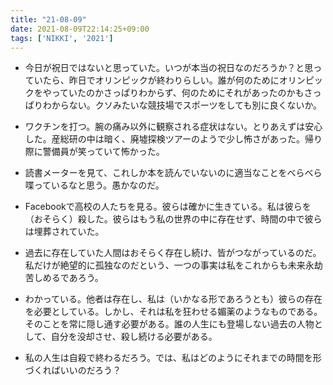 ```yaml
---
title: "21-08-09"
date: 2021-08-09T22:14:25+09:00
tags: ['NIKKI', '2021']
---
```

- 今日が祝日ではないと思っていた。いつが本当の祝日なのだろうか？と思っていたら、昨日でオリンピックが終わりらしい。誰が何のためにオリンピックをやっていたのかさっぱりわからず、何のためにそれがあったのかもさっぱりわからない。クソみたいな競技場でスポーツをしても別に良くないか。
- ワクチンを打つ。腕の痛み以外に観察される症状はない。とりあえずは安心した。産総研の中は暗く、廃墟探検ツアーのようで少し怖さがあった。帰り際に警備員が笑っていて怖かった。
- 読書メーターを見て、これしか本を読んでいないのに適当なことをべらべら喋っているなと思う。愚かなのだ。

- Facebookで高校の人たちを見る。彼らは確かに生きている。私は彼らを（おそらく）殺した。彼らはもう私の世界の中に存在せず、時間の中で彼らは埋葬されていた。
- 過去に存在していた人間はおそらく存在し続け、皆がつながっているのだ。私だけが絶望的に孤独なのだという、一つの事実は私をこれからも未来永劫苦しめるであろう。
- わかっている。他者は存在し、私は（いかなる形であろうとも）彼らの存在を必要としている。しかし、それは私を狂わせる媚薬のようなものである。そのことを常に隠し通す必要がある。誰の人生にも登場しない過去の人物として、自分を没却させ、殺し続ける必要がある。
- 私の人生は自殺で終わるだろう。では、私はどのようにそれまでの時間を形づくればいいのだろう？

